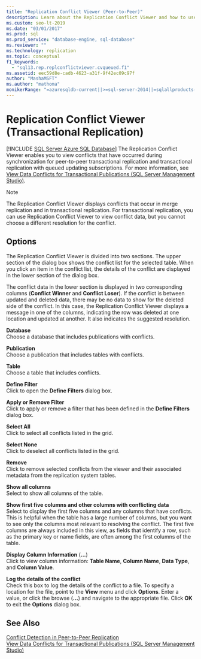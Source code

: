 ```yaml
---
title: "Replication Conflict Viewer (Peer-to-Peer)"
description: Learn about the Replication Conflict Viewer and how to use it to view conflicts for Peer-to-Peer Transactional Replication and Transactional Replication with queued updating subscriptions. 
ms.custom: seo-lt-2019
ms.date: "03/01/2017"
ms.prod: sql
ms.prod_service: "database-engine, sql-database"
ms.reviewer: ""
ms.technology: replication
ms.topic: conceptual
f1_keywords: 
  - "sql13.rep.replconflictviewer.cvqueued.f1"
ms.assetid: eec59d8e-cadb-4623-a31f-9f42ec09c97f
author: "MashaMSFT"
ms.author: "mathoma"
monikerRange: "=azuresqldb-current||>=sql-server-2014||=sqlallproducts-allversions"
---
```

# Replication Conflict Viewer (Transactional Replication)
[!INCLUDE [SQL Server Azure SQL Database](../../includes/applies-to-version/sql-asdb.md)]
  The Replication Conflict Viewer enables you to view conflicts that have occurred during synchronization for peer-to-peer transactional replication and transactional replication with queued updating subscriptions. For more information, see [View Data Conflicts for Transactional Publications &#40;SQL Server Management Studio&#41;](../../relational-databases/replication/view-data-conflicts-for-transactional-publications-sql-server-management-studio.md).  
  
> [!NOTE]  
>  The Replication Conflict Viewer displays conflicts that occur in merge replication and in transactional replication. For transactional replication, you can use Replication Conflict Viewer to view conflict data, but you cannot choose a different resolution for the conflict.  
  
## Options  
 The Replication Conflict Viewer is divided into two sections. The upper section of the dialog box shows the conflict list for the selected table. When you click an item in the conflict list, the details of the conflict are displayed in the lower section of the dialog box.  
  
 The conflict data in the lower section is displayed in two corresponding columns (**Conflict Winner** and **Conflict Loser**). If the conflict is between updated and deleted data, there may be no data to show for the deleted side of the conflict. In this case, the Replication Conflict Viewer displays a message in one of the columns, indicating the row was deleted at one location and updated at another. It also indicates the suggested resolution.  
  
 **Database**  
 Choose a database that includes publications with conflicts.  
  
 **Publication**  
 Choose a publication that includes tables with conflicts.  
  
 **Table**  
 Choose a table that includes conflicts.  
  
 **Define Filter**  
 Click to open the **Define Filters** dialog box.  
  
 **Apply or Remove Filter**  
 Click to apply or remove a filter that has been defined in the **Define Filters** dialog box.  
  
 **Select All**  
 Click to select all conflicts listed in the grid.  
  
 **Select None**  
 Click to deselect all conflicts listed in the grid.  
  
 **Remove**  
 Click to remove selected conflicts from the viewer and their associated metadata from the replication system tables.  
  
 **Show all columns**  
 Select to show all columns of the table.  
  
 **Show first five columns and other columns with conflicting data**  
 Select to display the first five columns and any columns that have conflicts. This is helpful when the table has a large number of columns, but you want to see only the columns most relevant to resolving the conflict. The first five columns are always included in this view, as fields that identify a row, such as the primary key or name fields, are often among the first columns of the table.  
  
 **Display Column Information** (**…**)  
 Click to view column information: **Table Name**, **Column Name**, **Data Type**, and **Column Value**.  
  
 **Log the details of the conflict**  
 Check this box to log the details of the conflict to a file. To specify a location for the file, point to the **View** menu and click **Options**. Enter a value, or click the browse (**...**) and navigate to the appropriate file. Click **OK** to exit the **Options** dialog box.  
  
## See Also  
 [Conflict Detection in Peer-to-Peer Replication](../../relational-databases/replication/transactional/peer-to-peer-conflict-detection-in-peer-to-peer-replication.md)   
 [View Data Conflicts for Transactional Publications &#40;SQL Server Management Studio&#41;](../../relational-databases/replication/view-data-conflicts-for-transactional-publications-sql-server-management-studio.md)  
  
  
